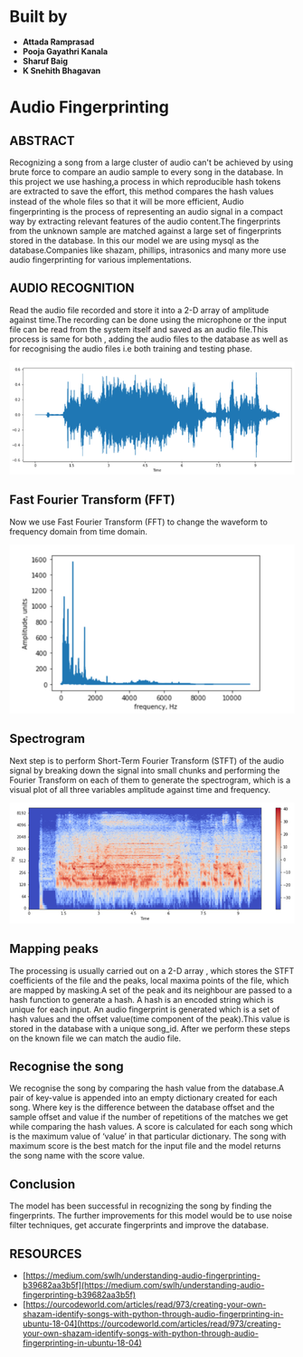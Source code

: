 # Built by
- **Attada Ramprasad**
- **Pooja Gayathri Kanala**
- **Sharuf Baig**
- **K Snehith Bhagavan**


# Audio Fingerprinting


## ABSTRACT
Recognizing a song from a large cluster of audio can't be achieved by using brute force to compare an audio sample to every song in the database. In this project we use hashing,a process in which reproducible hash tokens are extracted to save the effort, this method compares the hash values instead of the whole ﬁles so that it will be more efficient, Audio fingerprinting is the process of representing an audio signal in a compact way by extracting relevant features of the audio content.The fingerprints from the unknown sample are matched against a large set of fingerprints stored in the database. In this our model we are using mysql as the database.Companies like shazam, phillips, intrasonics and many more use audio fingerprinting for various implementations.

## AUDIO RECOGNITION
Read the audio file recorded and store it into a 2-D array of amplitude against time.The recording can be done using the microphone or the input file can be read from the system itself and saved as an audio file.This process is same for both , adding the audio files to the database as well as for recognising the audio files i.e both training and testing phase.

![audio](./1.png)

## Fast Fourier Transform (FFT)
Now we use Fast Fourier Transform (FFT) to change the waveform to frequency domain from time domain.

![audio](./2.png)

## Spectrogram
Next step is to perform Short-Term Fourier Transform (STFT) of the audio signal by breaking down the signal into small chunks and performing the Fourier Transform on each of them to generate the spectrogram, which is a visual plot of all three variables amplitude against time and frequency.

![audio](./3.png)

## Mapping peaks
The processing is usually carried out on a 2-D array , which stores the STFT coefficients of the file and the peaks, local maxima points of the file, which are mapped by masking.A set of the peak and its neighbour are passed to a hash function to generate a hash. A hash is an encoded string which is unique for each input. An audio fingerprint is generated which is a set of hash values and the offset value(time component of the peak).This value is stored in the database with a unique song_id. After we perform these steps on the known file we can match the audio file.

## Recognise the song
We recognise the song by comparing the hash value from the database.A pair of key-value is appended into an empty dictionary created for each song. Where key is the difference between the database offset and the sample offset and value if the number of repetitions of the matches we get while comparing the hash values. A score is calculated for each song which is the maximum value of ‘value’ in that particular dictionary. The song with maximum score is the best match for the input file and the model returns the song name with the score value.

## Conclusion
The model has been successful in recognizing the song by finding the fingerprints. The further improvements for this model would be to use noise filter techniques, get accurate fingerprints and improve the database.

## RESOURCES
- [https://medium.com/swlh/understanding-audio-fingerprinting-b39682aa3b5f](https://medium.com/swlh/understanding-audio-fingerprinting-b39682aa3b5f)
- [https://ourcodeworld.com/articles/read/973/creating-your-own-shazam-identify-songs-with-python-through-audio-fingerprinting-in-ubuntu-18-04](https://ourcodeworld.com/articles/read/973/creating-your-own-shazam-identify-songs-with-python-through-audio-fingerprinting-in-ubuntu-18-04)